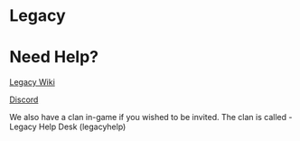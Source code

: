 # Legacy





# Need Help?


<a href="https://github.com/Legacy-System/Legacy/wiki">Legacy Wiki</a>

<a href="https://discord.gg/Vx9CpmTy">Discord</a>

We also have a clan in-game if you wished to be invited. The clan is called - Legacy Help Desk (legacyhelp)
